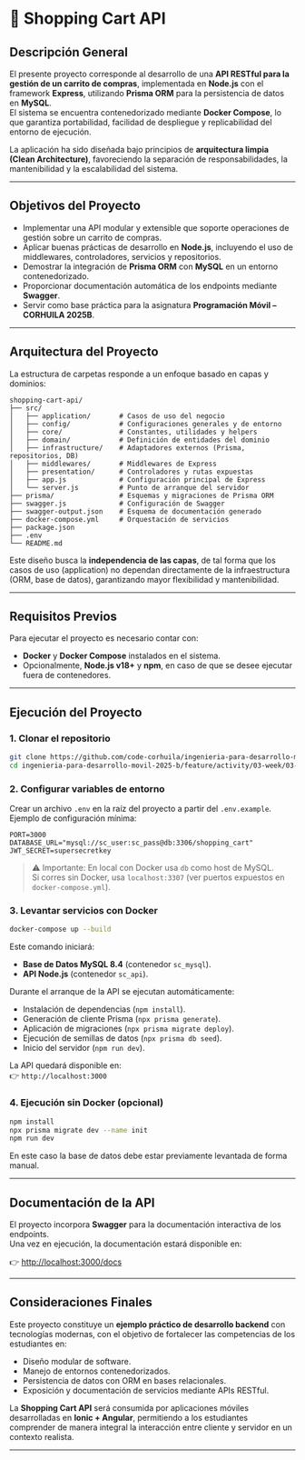 # 🛒 Shopping Cart API

## Descripción General
El presente proyecto corresponde al desarrollo de una **API RESTful para la gestión de un carrito de compras**, implementada en **Node.js** con el framework **Express**, utilizando **Prisma ORM** para la persistencia de datos en **MySQL**.  
El sistema se encuentra contenedorizado mediante **Docker Compose**, lo que garantiza portabilidad, facilidad de despliegue y replicabilidad del entorno de ejecución.

La aplicación ha sido diseñada bajo principios de **arquitectura limpia (Clean Architecture)**, favoreciendo la separación de responsabilidades, la mantenibilidad y la escalabilidad del sistema.

---

## Objetivos del Proyecto
- Implementar una API modular y extensible que soporte operaciones de gestión sobre un carrito de compras.
- Aplicar buenas prácticas de desarrollo en **Node.js**, incluyendo el uso de middlewares, controladores, servicios y repositorios.
- Demostrar la integración de **Prisma ORM** con **MySQL** en un entorno contenedorizado.
- Proporcionar documentación automática de los endpoints mediante **Swagger**.
- Servir como base práctica para la asignatura **Programación Móvil – CORHUILA 2025B**.

---

## Arquitectura del Proyecto

La estructura de carpetas responde a un enfoque basado en capas y dominios:

```
shopping-cart-api/
├── src/
│   ├── application/       # Casos de uso del negocio
│   ├── config/            # Configuraciones generales y de entorno
│   ├── core/              # Constantes, utilidades y helpers
│   ├── domain/            # Definición de entidades del dominio
│   ├── infrastructure/    # Adaptadores externos (Prisma, repositorios, DB)
│   ├── middlewares/       # Middlewares de Express
│   ├── presentation/      # Controladores y rutas expuestas
│   ├── app.js             # Configuración principal de Express
│   └── server.js          # Punto de arranque del servidor
├── prisma/                # Esquemas y migraciones de Prisma ORM
├── swagger.js             # Configuración de Swagger
├── swagger-output.json    # Esquema de documentación generado
├── docker-compose.yml     # Orquestación de servicios
├── package.json
├── .env
└── README.md
```

Este diseño busca la **independencia de las capas**, de tal forma que los casos de uso (application) no dependan directamente de la infraestructura (ORM, base de datos), garantizando mayor flexibilidad y mantenibilidad.

---

## Requisitos Previos

Para ejecutar el proyecto es necesario contar con:

- **Docker** y **Docker Compose** instalados en el sistema.
- Opcionalmente, **Node.js v18+** y **npm**, en caso de que se desee ejecutar fuera de contenedores.

---

## Ejecución del Proyecto

### 1. Clonar el repositorio
```bash
git clone https://github.com/code-corhuila/ingenieria-para-desarrollo-movil-2025-b.git
cd ingenieria-para-desarrollo-movil-2025-b/feature/activity/03-week/03-session/shopping-cart-api
```

### 2. Configurar variables de entorno
Crear un archivo `.env` en la raíz del proyecto a partir del `.env.example`.  
Ejemplo de configuración mínima:

```env
PORT=3000
DATABASE_URL="mysql://sc_user:sc_pass@db:3306/shopping_cart"
JWT_SECRET=supersecretkey
```

> ⚠️ Importante: En local con Docker usa `db` como host de MySQL.  
> Si corres sin Docker, usa `localhost:3307` (ver puertos expuestos en `docker-compose.yml`).

### 3. Levantar servicios con Docker
```bash
docker-compose up --build
```

Este comando iniciará:
- **Base de Datos MySQL 8.4** (contenedor `sc_mysql`).
- **API Node.js** (contenedor `sc_api`).

Durante el arranque de la API se ejecutan automáticamente:
- Instalación de dependencias (`npm install`).
- Generación de cliente Prisma (`npx prisma generate`).
- Aplicación de migraciones (`npx prisma migrate deploy`).
- Ejecución de semillas de datos (`npx prisma db seed`).
- Inicio del servidor (`npm run dev`).

La API quedará disponible en:  
👉 `http://localhost:3000`

### 4. Ejecución sin Docker (opcional)
```bash
npm install
npx prisma migrate dev --name init
npm run dev
```

En este caso la base de datos debe estar previamente levantada de forma manual.

---

## Documentación de la API

El proyecto incorpora **Swagger** para la documentación interactiva de los endpoints.  
Una vez en ejecución, la documentación estará disponible en:

👉 [http://localhost:3000/docs](http://localhost:3000/api-docs/#/)

---

## Consideraciones Finales

Este proyecto constituye un **ejemplo práctico de desarrollo backend** con tecnologías modernas, con el objetivo de fortalecer las competencias de los estudiantes en:

- Diseño modular de software.
- Manejo de entornos contenedorizados.
- Persistencia de datos con ORM en bases relacionales.
- Exposición y documentación de servicios mediante APIs RESTful.

La **Shopping Cart API** será consumida por aplicaciones móviles desarrolladas en **Ionic + Angular**, permitiendo a los estudiantes comprender de manera integral la interacción entre cliente y servidor en un contexto realista.

---
